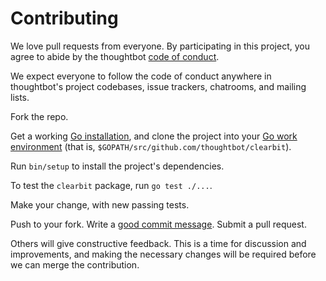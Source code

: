 Contributing
============

We love pull requests from everyone.
By participating in this project,
you agree to abide by the thoughtbot [code of conduct].

  [code of conduct]: https://thoughtbot.com/open-source-code-of-conduct

We expect everyone to follow the code of conduct
anywhere in thoughtbot's project codebases,
issue trackers, chatrooms, and mailing lists.

Fork the repo.

Get a working [Go installation],
and clone the project into your [Go work environment]
(that is, `$GOPATH/src/github.com/thoughtbot/clearbit`).

  [Go installation]: http://golang.org/doc/install
  [Go work environment]: http://golang.org/doc/code.html

Run `bin/setup` to install the project's dependencies.

To test the `clearbit` package, run `go test ./...`.

Make your change, with new passing tests.

Push to your fork. Write a [good commit message][commit]. Submit a pull request.

  [commit]: http://tbaggery.com/2008/04/19/a-note-about-git-commit-messages.html

Others will give constructive feedback.
This is a time for discussion and improvements,
and making the necessary changes will be required before we can
merge the contribution.
